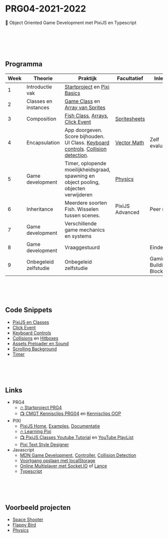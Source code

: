 # PRG04-2021-2022

👾 Object Oriented Game Development met PixiJS en Typescript

<br>
<br>
<br>
<br>

## Programma

| Week | Theorie | Praktijk | Facultatief | Inleveren |
|------|---------|----------|-----------------|------|
| 1 | Introductie vak | [Startproject](./week1/week1-setup.md) en [Pixi Basics](./week1/week1-pixi.md) | |
| 2 | Classes en instances | [Game Class](./week2/week2-pixi-game.md) en [Array van Sprites](./week2/week2-pixi-sprites.md) |  |
| 3 | Composition | [Fish Class](./week3/week3-pixi-oop.md), [Arrays](./week3/week3-arrays.md), [Click Event](./week3/week3-click.md) | [Spritesheets](./facultatief/spritesheet.md) | |
| 4 | Encapsulation | App doorgeven. Score bijhouden. UI Class. [Keyboard controls](./snippets/keyboard.md). [Collision detection](./snippets/collision.md).  | [Vector Math](./facultatief/vector.md) | Zelf evaluatie |
| 5 | Game development | Timer, oplopende moeilijkheidsgraad, spawning en object pooling, objecten verwijderen | [Physics](https://github.com/KokoDoko/piximatters) | |
| 6 | Inheritance | Meerdere soorten Fish. Wisselen tussen scenes. | PixiJS Advanced | Peer review |
| 7 | Game development | Verschillende game mechanics en systems | | |
| 8 | Game development | Vraaggestuurd | | Eindevaluatie |
| 9 | Onbegeleid zelfstudie | Onbegeleid zelfstudie | | Gaming Building Block |



<br>
<br>
<br>

## Code Snippets

- [PixiJS en Classes](./snippets/pixi-oop.md)
- [Click Event](./snippets/clickable.md)
- [Keyboard Controls](./snippets/keyboard.md)
- [Collisions](./snippets/collision.md) en [Hitboxes](./snippets/hitbox.md)
- [Assets Preloader en Sound](./snippets/preloader.md)
- [Scrolling Background](./snippets/scrolling.md)
- [Timer](./snippets/timer.md)

<br>
<br>
<br>

## Links

- PRG4
    - [🔥 Startproject PRG4](https://github.com/HR-CMGT/PRG04-2021-2022-startproject) 
    - [📺 CMGT Kennisclips PRG04](https://youtube.com/playlist?list=PLR6AYAQ1L71HhLPjh2dsiHxadz9qCRNWn) en [Kennisclips OOP](https://youtube.com/playlist?list=PLR6AYAQ1L71H_VxwqRYCWciTbYICPaJMQ)
- PIXI
    - [PixiJS Home](https://pixijs.com), [Examples](https://pixijs.io/examples/), [Documentatie](https://api.pixijs.io)
    - [🔥 Learning Pixi](https://github.com/kittykatattack/learningPixi)
    - [📺 PixiJS Classes Youtube Tutorial](https://www.youtube.com/watch?v=NG5qxx9Ij6Q) en [YouTube PlayList](https://www.youtube.com/playlist?list=PLapEGS8XnriPHDDbtUFnoY4M17jITNIGh)
    - [Pixi Text Style Designer](https://pixijs.io/pixi-text-style/#)
- Javascript
    - [MDN Game Development](https://developer.mozilla.org/en-US/docs/Games), [Controller](https://developer.mozilla.org/en-US/docs/Web/API/Gamepad_API), [Collision Detection](https://developer.mozilla.org/en-US/docs/Games/Techniques/2D_collision_detection)
    - [Voortgang opslaan met localStorage](https://developer.mozilla.org/en-US/docs/Web/API/Window/localStorage)
    - [Online Multiplayer met Socket.IO](https://socket.io) of [Lance](https://lance-gg.github.io)
    - [Typescript](https://www.typescriptlang.org)




<br>
<br>
<br>

## Voorbeeld projecten

- [Space Shooter](https://github.com/KokoDoko/pixidust)
- [Flappy Bird](https://github.com/KokoDoko/pixibird.git)
- [Physics](https://github.com/KokoDoko/piximatters)
